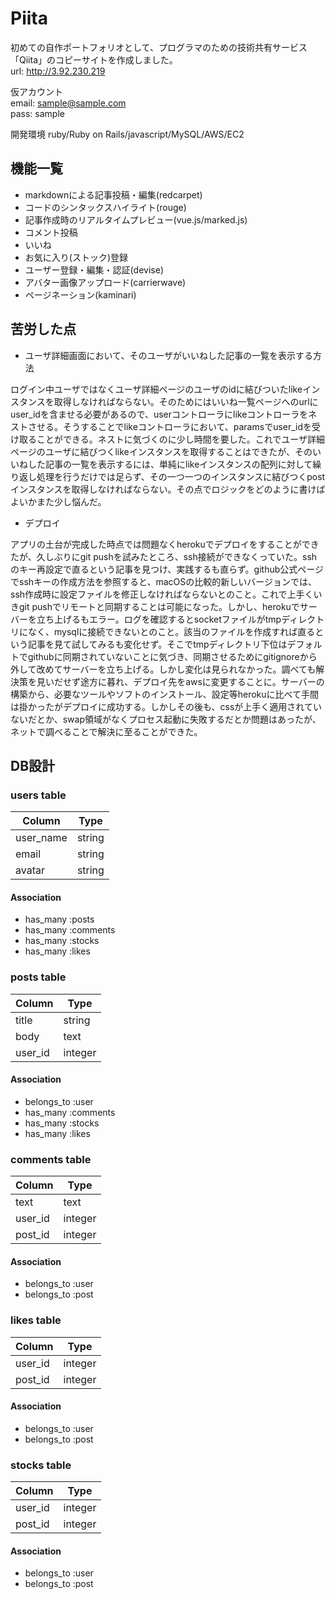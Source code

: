 # Piita

初めての自作ポートフォリオとして、プログラマのための技術共有サービス「Qiita」のコピーサイトを作成しました。  
url: http://3.92.230.219  

仮アカウント  
email: sample@sample.com  
pass: sample  

開発環境 ruby/Ruby on Rails/javascript/MySQL/AWS/EC2

## 機能一覧

- markdownによる記事投稿・編集(redcarpet)
- コードのシンタックスハイライト(rouge)
- 記事作成時のリアルタイムプレビュー(vue.js/marked.js)
- コメント投稿
- いいね
- お気に入り(ストック)登録
- ユーザー登録・編集・認証(devise)
- アバター画像アップロード(carrierwave)
- ページネーション(kaminari)

## 苦労した点

- ユーザ詳細画面において、そのユーザがいいねした記事の一覧を表示する方法

ログイン中ユーザではなくユーザ詳細ページのユーザのidに結びついたlikeインスタンスを取得しなければならない。そのためにはいいね一覧ページへのurlにuser_idを含ませる必要があるので、userコントローラにlikeコントローラをネストさせる。そうすることでlikeコントローラにおいて、paramsでuser_idを受け取ることができる。ネストに気づくのに少し時間を要した。これでユーザ詳細ページのユーザに結びつくlikeインスタンスを取得することはできたが、そのいいねした記事の一覧を表示するには、単純にlikeインスタンスの配列に対して繰り返し処理を行うだけでは足らず、その一つ一つのインスタンスに結びつくpostインスタンスを取得しなければならない。その点でロジックをどのように書けばよいかまた少し悩んだ。

- デプロイ

アプリの土台が完成した時点では問題なくherokuでデプロイをすることができたが、久しぶりにgit pushを試みたところ、ssh接続ができなくっていた。sshのキー再設定で直るという記事を見つけ、実践するも直らず。github公式ページでsshキーの作成方法を参照すると、macOSの比較的新しいバージョンでは、ssh作成時に設定ファイルを修正しなければならないとのこと。これで上手くいきgit pushでリモートと同期することは可能になった。しかし、herokuでサーバーを立ち上げるもエラー。ログを確認するとsocketファイルがtmpディレクトリになく、mysqlに接続できないとのこと。該当のファイルを作成すれば直るという記事を見て試してみるも変化せず。そこでtmpディレクトリ下位はデフォルトでgithubに同期されていないことに気づき、同期させるためにgitignoreから外して改めてサーバーを立ち上げる。しかし変化は見られなかった。調べても解決策を見いだせず途方に暮れ、デプロイ先をawsに変更することに。サーバーの構築から、必要なツールやソフトのインストール、設定等herokuに比べて手間は掛かったがデプロイに成功する。しかしその後も、cssが上手く適用されていないだとか、swap領域がなくプロセス起動に失敗するだとか問題はあったが、ネットで調べることで解決に至ることができた。

## DB設計

### users table

|Column|Type|
|------|----|
|user_name|string|
|email|string|
|avatar|string|

#### Association
- has_many :posts
- has_many :comments
- has_many :stocks
- has_many :likes

### posts table

Column|Type|
|------|----|
|title|string|
|body|text|
|user_id|integer|

#### Association
- belongs_to :user
- has_many :comments
- has_many :stocks
- has_many :likes

### comments table

Column|Type|
|------|----|
|text|text|
|user_id|integer|
|post_id|integer|

#### Association
- belongs_to :user
- belongs_to :post

### likes table

Column|Type|
|------|----|
|user_id|integer|
|post_id|integer|

#### Association
- belongs_to :user
- belongs_to :post

### stocks table

Column|Type|
|------|----|
|user_id|integer|
|post_id|integer|

#### Association
- belongs_to :user
- belongs_to :post

